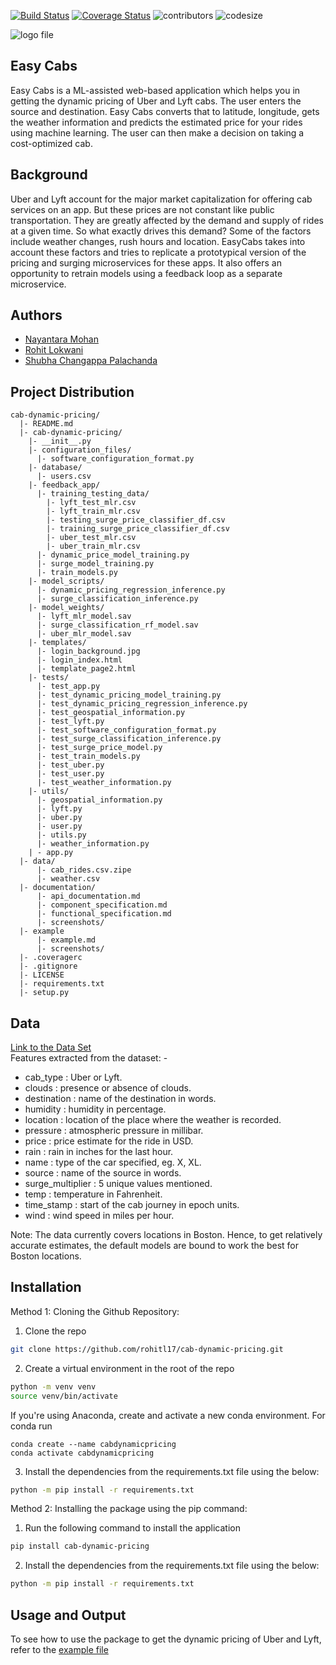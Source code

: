 [![Build Status](https://app.travis-ci.com/rohitl17/cab-dynamic-pricing.svg?branch=main)](https://app.travis-ci.com/rohitl17/cab-dynamic-pricing) [![Coverage Status](https://coveralls.io/repos/github/rohitl17/cab-dynamic-pricing/badge.svg?branch=main)](https://coveralls.io/github/rohitl17/cab-dynamic-pricing?branch=main) ![contributors](https://img.shields.io/github/contributors/rohitl17/cab-dynamic-pricing.svg) ![codesize](https://img.shields.io/github/languages/code-size/rohitl17/cab-dynamic-pricing.svg)

![logo file](/cab-dynamic-pricing/templates/logo.jpg)

## Easy Cabs
Easy Cabs is a ML-assisted web-based application which helps you in getting the dynamic pricing of Uber and Lyft cabs. The user enters the source and destination. Easy Cabs converts that to latitude, longitude, gets the weather information and predicts the estimated price for your rides using machine learning. The user can then make a decision on taking a cost-optimized cab.  
 
## Background
Uber and Lyft account for the major market capitalization for offering cab services on an app. But these prices are not constant like public transportation. They are greatly affected by the demand and supply of rides at a given time. So what exactly drives this demand? Some of the factors include weather changes, rush hours and location. EasyCabs takes into account these factors and tries to replicate a prototypical version of the pricing and surging microservices for these apps. It also offers an opportunity to retrain models using a feedback loop as a separate microservice.


## Authors
- [Nayantara Mohan](https://github.com/nayantaramohan)  
- [Rohit Lokwani](https://github.com/rohitl17)  
- [Shubha Changappa Palachanda](https://github.com/shubha8196)


## Project Distribution

```
cab-dynamic-pricing/
  |- README.md
  |- cab-dynamic-pricing/
    |- __init__.py
    |- configuration_files/
      |- software_configuration_format.py
    |- database/
      |- users.csv
    |- feedback_app/
      |- training_testing_data/
        |- lyft_test_mlr.csv
        |- lyft_train_mlr.csv
        |- testing_surge_price_classifier_df.csv
        |- training_surge_price_classifier_df.csv
        |- uber_test_mlr.csv
        |- uber_train_mlr.csv
      |- dynamic_price_model_training.py
      |- surge_model_training.py
      |- train_models.py
    |- model_scripts/
      |- dynamic_pricing_regression_inference.py
      |- surge_classification_inference.py
    |- model_weights/
      |- lyft_mlr_model.sav
      |- surge_classification_rf_model.sav
      |- uber_mlr_model.sav
    |- templates/
      |- login_background.jpg
      |- login_index.html
      |- template_page2.html
    |- tests/
      |- test_app.py
      |- test_dynamic_pricing_model_training.py
      |- test_dynamic_pricing_regression_inference.py
      |- test_geospatial_information.py
      |- test_lyft.py
      |- test_software_configuration_format.py
      |- test_surge_classification_inference.py
      |- test_surge_price_model.py
      |- test_train_models.py
      |- test_uber.py
      |- test_user.py
      |- test_weather_information.py
    |- utils/
      |- geospatial_information.py
      |- lyft.py
      |- uber.py
      |- user.py
      |- utils.py
      |- weather_information.py
    | - app.py
  |- data/
      |- cab_rides.csv.zipe
      |- weather.csv
  |- documentation/
      |- api_documentation.md
      |- component_specification.md
      |- functional_specification.md
      |- screenshots/
  |- example
      |- example.md
      |- screenshots/
  |- .coveragerc
  |- .gitignore
  |- LICENSE
  |- requirements.txt
  |- setup.py
```
  
  
## Data
[Link to the Data Set](https://www.kaggle.com/ravi72munde/uber-lyft-cab-prices)   
Features extracted from the dataset: -
  - cab_type : Uber or Lyft.
  - clouds : presence or absence of clouds.
  - destination : name of the destination in words.
  - humidity : humidity in percentage.
  - location : location of the place where the weather is recorded.
  - pressure : atmospheric pressure in millibar.
  - price : price estimate for the ride in USD.
  - rain : rain in inches for the last hour.
  - name : type of the car specified, eg. X, XL.
  - source : name of the source in words.
  - surge_multiplier : 5 unique values mentioned. 
  - temp : temperature in Fahrenheit.
  - time_stamp : start of the cab journey in epoch units.
  - wind : wind speed in miles per hour.
  
Note: The data currently covers locations in Boston. Hence, to get relatively accurate estimates, the default models are bound to work the best for Boston locations.


## Installation

Method 1: Cloning the Github Repository:

1. Clone the repo
```bash
git clone https://github.com/rohitl17/cab-dynamic-pricing.git
```
2. Create a virtual environment in the root of the repo
```bash
python -m venv venv
source venv/bin/activate
```
If you're using Anaconda, create and activate a new conda environment. For conda run
```
conda create --name cabdynamicpricing
conda activate cabdynamicpricing
```
3. Install the dependencies from the requirements.txt file using the below:
```bash
python -m pip install -r requirements.txt
```

Method 2: Installing the package using the pip command:
1. Run the following command to install the application
```bash
pip install cab-dynamic-pricing
```  
2. Install the dependencies from the requirements.txt file using the below:
```bash
python -m pip install -r requirements.txt
```


## Usage and Output

To see how to use the package to get the dynamic pricing of Uber and Lyft, refer to the [example file](./example/example.md)
